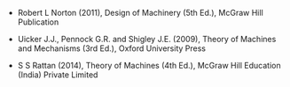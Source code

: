 * Robert L Norton (2011), Design of Machinery (5th Ed.), McGraw Hill Publication

* Uicker J.J., Pennock G.R. and Shigley J.E. (2009), Theory of Machines and Mechanisms (3rd Ed.), Oxford University Press

* S S Rattan (2014), Theory of Machines (4th Ed.), McGraw Hill Education (India) Private Limited

